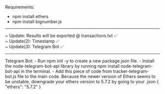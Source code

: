 Requirements:
- npm install ethers
- npm install bignumber.js
<hr>
~ Update: Results will be exported @ transactions.txt ✅ <br>
~ Update(2): Timestamp ✅ <br>
~ Update(3): Telegram Bot ✅
<hr>
Telegram Bot:
- Run npm init -y to create a new package.json file.
- Install the node-telegram-bot-api library by running npm install node-telegram-bot-api in the terminal.
- Add this piece of code from tracker-telegram-bot.js file to the main code.
Because the newer version of Ethers seems to be unstable, downgrade your ethers version to 5.7.2 by going to your .json
{ "ethers": "5.7.2" }
